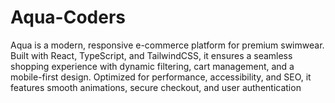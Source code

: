 # Aqua-Coders
Aqua is a modern, responsive e-commerce platform for premium swimwear. Built with React, TypeScript, and TailwindCSS, it ensures a seamless shopping experience with dynamic filtering, cart management, and a mobile-first design. Optimized for performance, accessibility, and SEO, it features smooth animations, secure checkout, and user authentication
